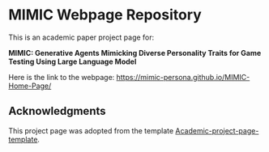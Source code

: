# MIMIC Webpage Repository
This is an academic paper project page for:

**MIMIC: Generative Agents Mimicking Diverse Personality Traits for Game
Testing Using Large Language Model**

Here is the link to the webpage:
https://mimic-persona.github.io/MIMIC-Home-Page/

## Acknowledgments
This project page was adopted from the template [Academic-project-page-template](https://github.com/eliahuhorwitz/Academic-project-page-template).

